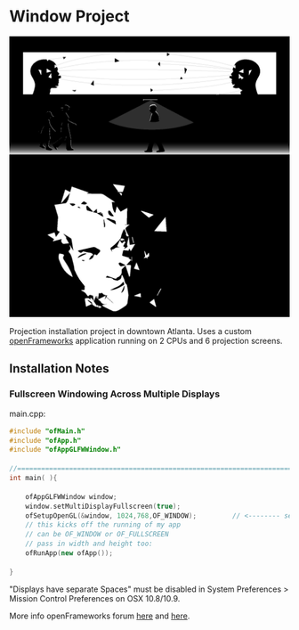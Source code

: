 # Window Project

![Artist Rendering](images/WindowProjectDiagram.png)

Projection installation project in downtown Atlanta. Uses a custom [openFrameworks](https://openframeworks.cc) application running on 2 CPUs and 6 projection screens.

## Installation Notes

### Fullscreen Windowing Across Multiple Displays

main.cpp:

```cpp
#include "ofMain.h"
#include "ofApp.h"
#include "ofAppGLFWWindow.h"

//========================================================================
int main( ){
    
    ofAppGLFWWindow window;
    window.setMultiDisplayFullscreen(true);
	ofSetupOpenGL(&window, 1024,768,OF_WINDOW);			// <-------- setup the GL context
	// this kicks off the running of my app
	// can be OF_WINDOW or OF_FULLSCREEN
	// pass in width and height too:
	ofRunApp(new ofApp());

}
```
"Displays have separate Spaces" must be disabled in System Preferences > Mission Control Preferences	on OSX 10.8/10.9.

More info openFrameworks forum [here](http://forum.openframeworks.cc/t/spanning-multiple-displays-as-a-single-canvas-on-os-x-10-8-10-9/16209) and [here](http://forum.openframeworks.cc/t/window-bigger-than-screen-in-of-v0-8-0-and-vertical-sync/13321/4).

